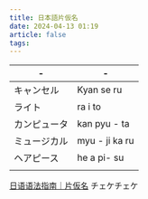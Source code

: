 ```yaml
---
title: 日本語片仮名
date: 2024-04-13 01:19
article: false
tags: 
---
```


| -            | -              |
| ------------ | -------------- |
| キャンセル   | Kyan se ru     |
| ライト       | ra i to        |
| カンピュータ | kan pyu - ta   |
| ミュージカル | myu - ji ka ru |
| ヘアピース   | he a pi- su    |
|              |                |

[日语语法指南｜片仮名](https://res.wokanxing.info/jpgramma/katakana_ex.html)
チェケチェケ